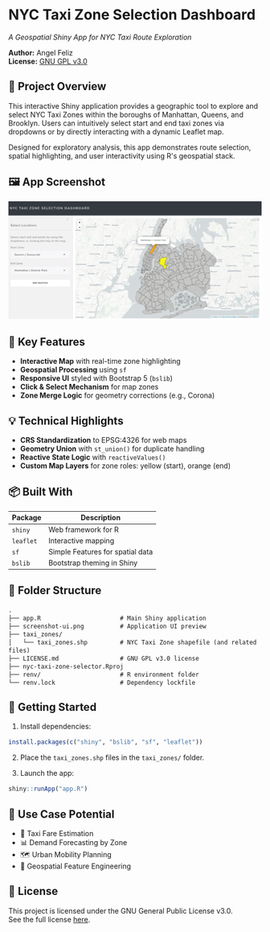# NYC Taxi Zone Selection Dashboard  
_A Geospatial Shiny App for NYC Taxi Route Exploration_

**Author:** Angel Feliz  
**License:** [GNU GPL v3.0](https://www.gnu.org/licenses/gpl-3.0.html)  

## 📍 Project Overview

This interactive Shiny application provides a geographic tool to explore and select NYC Taxi Zones within the boroughs of Manhattan, Queens, and Brooklyn. Users can intuitively select start and end taxi zones via dropdowns or by directly interacting with a dynamic Leaflet map.

Designed for exploratory analysis, this app demonstrates route selection, spatial highlighting, and user interactivity using R's geospatial stack.

## 🖼️ App Screenshot

![NYC Taxi Zone Selector UI](screenshot-ui.png)

## 🎯 Key Features

- **Interactive Map** with real-time zone highlighting
- **Geospatial Processing** using `sf`
- **Responsive UI** styled with Bootstrap 5 (`bslib`)
- **Click & Select Mechanism** for map zones
- **Zone Merge Logic** for geometry corrections (e.g., Corona)

## 💡 Technical Highlights

- **CRS Standardization** to EPSG:4326 for web maps
- **Geometry Union** with `st_union()` for duplicate handling
- **Reactive State Logic** with `reactiveValues()`
- **Custom Map Layers** for zone roles: yellow (start), orange (end)

## 📦 Built With

| Package   | Description                                |
|-----------|--------------------------------------------|
| `shiny`   | Web framework for R                        |
| `leaflet` | Interactive mapping                        |
| `sf`      | Simple Features for spatial data           |
| `bslib`   | Bootstrap theming in Shiny                 |

## 📁 Folder Structure

```text
.
├── app.R                      # Main Shiny application
├── screenshot-ui.png          # Application UI preview
├── taxi_zones/
│   └── taxi_zones.shp         # NYC Taxi Zone shapefile (and related files)
├── LICENSE.md                 # GNU GPL v3.0 license
├── nyc-taxi-zone-selector.Rproj
├── renv/                      # R environment folder
└── renv.lock                  # Dependency lockfile
```

## 🚀 Getting Started

1. Install dependencies:
```r
install.packages(c("shiny", "bslib", "sf", "leaflet"))
```

2. Place the `taxi_zones.shp` files in the `taxi_zones/` folder.

3. Launch the app:
```r
shiny::runApp("app.R")
```

## 🧭 Use Case Potential

- 🚕 Taxi Fare Estimation  
- 📊 Demand Forecasting by Zone  
- 🗺️ Urban Mobility Planning  
- 🧠 Geospatial Feature Engineering

## 📜 License

This project is licensed under the GNU General Public License v3.0.  
See the full license [here](https://www.gnu.org/licenses/gpl-3.0.html).